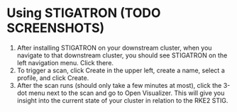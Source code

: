# Using STIGATRON (TODO SCREENSHOTS)

1. After installing STIGATRON on your downstream cluster, when you navigate to that downstream cluster, you should see STIGATRON on the left navigation menu. Click there.
2. To trigger a scan, click Create in the upper left, create a name, select a profile, and click Create.
3. After the scan runs (should only take a few minutes at most), click the 3-dot menu next to the scan and go to Open Visualizer. This will give you insight into the current state of your cluster in relation to the RKE2 STIG.
